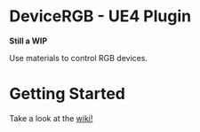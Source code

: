 # DeviceRGB - UE4 Plugin
**Still a WIP**

Use materials to control RGB devices.

# Getting Started
Take a look at the [wiki!](https://github.com/pramberg/DeviceRGB/wiki)
